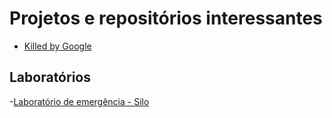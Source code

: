 # Projetos e repositórios interessantes

- [Killed by Google](https://killedbygoogle.com/)

## Laboratórios

-[Laboratório de emergência - Silo](https://labdeemergencia.silo.org.br/2ed/pt/)

